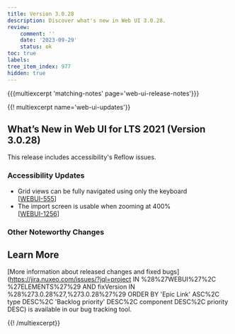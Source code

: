 ```yaml
---
title: Version 3.0.28
description: Discover what's new in Web UI 3.0.28.
review:
    comment: ''
    date: '2023-09-29'
    status: ok
toc: true
labels:
tree_item_index: 977
hidden: true
---
```


{{{multiexcerpt 'matching-notes' page='web-ui-release-notes'}}}

{{! multiexcerpt name='web-ui-updates'}}
## What’s New in Web UI for LTS 2021 (Version 3.0.28)

This release includes accessibility's Reflow issues.

### Accessibility Updates

- Grid views can be fully navigated using only the keyboard<br/>[[WEBUI-555](https://jira.nuxeo.com/browse/WEBUI-555)]
- The import screen is usable when zooming at 400%<br/>[[WEBUI-1256](https://jira.nuxeo.com/browse/WEBUI-1256)]

### Other Noteworthy Changes

## Learn More

[More information about released changes and fixed bugs](https://jira.nuxeo.com/issues/?jql=project IN %28%27WEBUI%27%2C %27ELEMENTS%27%29 AND fixVersion IN %28%273.0.28%27,%273.0.28%27%29 ORDER BY 'Epic Link' ASC%2C type DESC%2C  'Backlog priority' DESC%2C component DESC%2C priority DESC) is available in our bug tracking tool.


{{! /multiexcerpt}}
